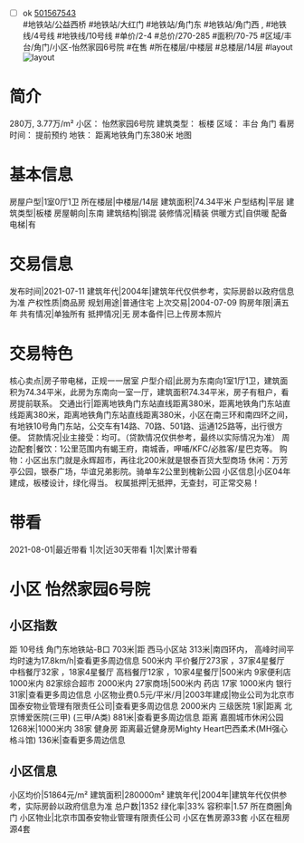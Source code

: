 - [ ] ok [501567543](https://bj.5i5j.com/ershoufang/501567543.html)  
 #地铁站/公益西桥 #地铁站/大红门 #地铁站/角门东 #地铁站/角门西 ,  #地铁线/4号线 #地铁线/10号线
#单价/2-4 #总价/270-285 #面积/70-75   #区域/丰台/角门/小区-怡然家园6号院 #在售 #所在楼层/中楼层 #总楼层/14层 #layout 
![layout](http://image2a.5i5j.com/bdir/layout/008f2e8d4a224a138859290a37e73a85.jpg_P5.jpg) 
# 简介 
 280万,  3.77万/m² 
小区： 怡然家园6号院
建筑类型： 板楼
区域： 丰台 角门
看房时间： 提前预约
地铁： 距离地铁角门东380米 地图
# 基本信息 
 房屋户型|1室0厅1卫
所在楼层|中楼层/14层
建筑面积|74.34平米
户型结构|平层
建筑类型|板楼
房屋朝向|东南
建筑结构|钢混
装修情况|精装
供暖方式|自供暖
配备电梯|有
# 交易信息 
 发布时间|2021-07-11
建筑年代|2004年|建筑年代仅供参考，实际房龄以政府信息为准
产权性质|商品房
规划用途|普通住宅
上次交易|2004-07-09
购房年限|满五年
共有情况|单独所有
抵押情况|无
房本备件|已上传房本照片
# 交易特色 
 核心卖点|房子带电梯，正规一一居室
户型介绍|此房为东南向1室1厅1卫，建筑面积为74.34平米，此房为东南向一室一厅，建筑面积74.34平米，房子有租户，看房提前联系。
交通出行|距离地铁角门东站直线距离380米，距离地铁角门东站直线距离380米，距离地铁角门东站直线距离380米，小区在南三环和南四环之间，有地铁10号角门东站，公交车有14路、70路、501路、运通125路等，出行很方便。
贷款情况|业主接受：均可。（贷款情况仅供参考，最终以实际情况为准）
周边配套|餐饮：1公里范围内有蝎王府，南城香，呷哺/KFC/必胜客/星巴克等。 购物：小区出东门就是永辉超市，再往北200米就是银泰百货大型商场 休闲：万芳亭公园，银泰广场，华谊兄弟影院。骑单车2公里到槐新公园
小区信息|小区04年建成，板楼设计，绿化得当。
权属抵押|无抵押，无查封，可正常交易！
# 带看 
 2021-08-01|最近带看	 1|次|近30天带看	 1|次|累计带看
# 小区 怡然家园6号院
## 小区指数 
 距 10号线 角门东地铁站-B口 703米|距 西马小区站 313米|南四环内， 高峰时间平均时速为17.8km/h|查看更多周边信息
500米内 平价餐厅273家 ，37家4星餐厅
中档餐厅32家 ，18家4星餐厅
高档餐厅12家 ，10家4星餐厅|500米内 9家便利店
1000米内 82家综合超市
2000米内 27家商场|500米内 药店 17家
1000米内 银行 31家|查看更多周边信息
小区物业费0.5元/平米/月|2003年建成|物业公司为北京市国泰安物业管理有限责任公司|查看更多周边信息
2000米内 三级医院 1家|距离 北京博爱医院(三甲) (三甲/A类) 881米|查看更多周边信息
距离 嘉囿城市休闲公园 1268米|1000米内 38家 健身房
距离最近健身房Mighty Heart巴西柔术(MH强心格斗馆) 136米|查看更多周边信息
## 小区信息 
 小区均价|51864元/m²
建筑面积|280000m²
建筑年代|2004年|建筑年代仅供参考，实际房龄以政府信息为准
总户数|1352
绿化率|33%
容积率|1.57
所在商圈|角门
小区物业|北京市国泰安物业管理有限责任公司
小区在售房源33套
小区在租房源4套
